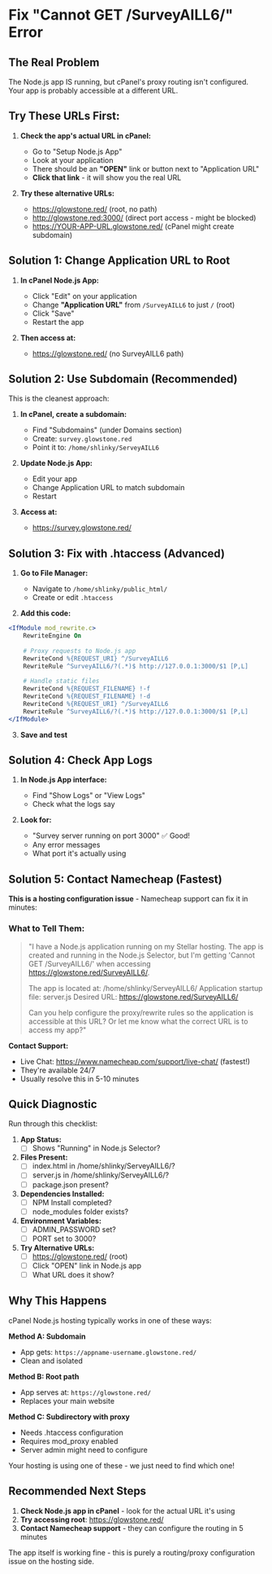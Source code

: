 # Fix "Cannot GET /SurveyAILL6/" Error

## The Real Problem

The Node.js app IS running, but cPanel's proxy routing isn't configured. Your app is probably accessible at a different URL.

## Try These URLs First:

1. **Check the app's actual URL in cPanel:**
   - Go to "Setup Node.js App"
   - Look at your application
   - There should be an **"OPEN"** link or button next to "Application URL"
   - **Click that link** - it will show you the real URL

2. **Try these alternative URLs:**
   - https://glowstone.red/ (root, no path)
   - http://glowstone.red:3000/ (direct port access - might be blocked)
   - https://YOUR-APP-URL.glowstone.red/ (cPanel might create subdomain)

## Solution 1: Change Application URL to Root

1. **In cPanel Node.js App:**
   - Click "Edit" on your application
   - Change **"Application URL"** from `/SurveyAILL6` to just `/` (root)
   - Click "Save"
   - Restart the app

2. **Then access at:**
   - https://glowstone.red/ (no SurveyAILL6 path)

## Solution 2: Use Subdomain (Recommended)

This is the cleanest approach:

1. **In cPanel, create a subdomain:**
   - Find "Subdomains" (under Domains section)
   - Create: `survey.glowstone.red`
   - Point it to: `/home/shlinky/ServeyAILL6`

2. **Update Node.js App:**
   - Edit your app
   - Change Application URL to match subdomain
   - Restart

3. **Access at:**
   - https://survey.glowstone.red/

## Solution 3: Fix with .htaccess (Advanced)

1. **Go to File Manager:**
   - Navigate to `/home/shlinky/public_html/`
   - Create or edit `.htaccess`

2. **Add this code:**
```apache
<IfModule mod_rewrite.c>
    RewriteEngine On
    
    # Proxy requests to Node.js app
    RewriteCond %{REQUEST_URI} ^/SurveyAILL6
    RewriteRule ^SurveyAILL6/?(.*)$ http://127.0.0.1:3000/$1 [P,L]
    
    # Handle static files
    RewriteCond %{REQUEST_FILENAME} !-f
    RewriteCond %{REQUEST_FILENAME} !-d
    RewriteCond %{REQUEST_URI} ^/SurveyAILL6
    RewriteRule ^SurveyAILL6/?(.*)$ http://127.0.0.1:3000/$1 [P,L]
</IfModule>
```

3. **Save and test**

## Solution 4: Check App Logs

1. **In Node.js App interface:**
   - Find "Show Logs" or "View Logs"
   - Check what the logs say

2. **Look for:**
   - "Survey server running on port 3000" ✅ Good!
   - Any error messages
   - What port it's actually using

## Solution 5: Contact Namecheap (Fastest)

**This is a hosting configuration issue** - Namecheap support can fix it in minutes:

### What to Tell Them:

> "I have a Node.js application running on my Stellar hosting. The app is created and running in the Node.js Selector, but I'm getting 'Cannot GET /SurveyAILL6/' when accessing https://glowstone.red/SurveyAILL6/. 
>
> The app is located at: /home/shlinky/ServeyAILL6/
> Application startup file: server.js
> Desired URL: https://glowstone.red/SurveyAILL6/
>
> Can you help configure the proxy/rewrite rules so the application is accessible at this URL? Or let me know what the correct URL is to access my app?"

**Contact Support:**
- Live Chat: https://www.namecheap.com/support/live-chat/ (fastest!)
- They're available 24/7
- Usually resolve this in 5-10 minutes

## Quick Diagnostic

Run through this checklist:

1. **App Status:**
   - [ ] Shows "Running" in Node.js Selector?

2. **Files Present:**
   - [ ] index.html in /home/shlinky/ServeyAILL6/?
   - [ ] server.js in /home/shlinky/ServeyAILL6/?
   - [ ] package.json present?

3. **Dependencies Installed:**
   - [ ] NPM Install completed?
   - [ ] node_modules folder exists?

4. **Environment Variables:**
   - [ ] ADMIN_PASSWORD set?
   - [ ] PORT set to 3000?

5. **Try Alternative URLs:**
   - [ ] https://glowstone.red/ (root)
   - [ ] Click "OPEN" link in Node.js app
   - [ ] What URL does it show?

## Why This Happens

cPanel Node.js hosting typically works in one of these ways:

**Method A: Subdomain**
- App gets: `https://appname-username.glowstone.red/`
- Clean and isolated

**Method B: Root path**
- App serves at: `https://glowstone.red/`
- Replaces your main website

**Method C: Subdirectory with proxy**
- Needs .htaccess configuration
- Requires mod_proxy enabled
- Server admin might need to configure

Your hosting is using one of these - we just need to find which one!

## Recommended Next Steps

1. **Check Node.js app in cPanel** - look for the actual URL it's using
2. **Try accessing root**: https://glowstone.red/
3. **Contact Namecheap support** - they can configure the routing in 5 minutes

The app itself is working fine - this is purely a routing/proxy configuration issue on the hosting side.

